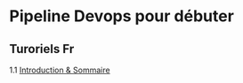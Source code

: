 # Pipeline Devops pour débuter


## Turoriels Fr

1.1 [Introduction & Sommaire](https://www.youtube.com/watch?v=tiSfXCM8VTw)

